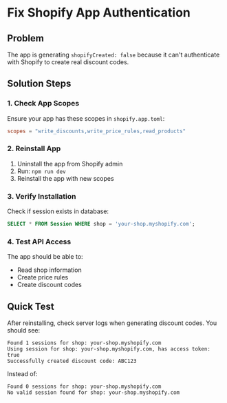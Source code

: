 # Fix Shopify App Authentication

## Problem
The app is generating `shopifyCreated: false` because it can't authenticate with Shopify to create real discount codes.

## Solution Steps

### 1. Check App Scopes
Ensure your app has these scopes in `shopify.app.toml`:
```toml
scopes = "write_discounts,write_price_rules,read_products"
```

### 2. Reinstall App
1. Uninstall the app from Shopify admin
2. Run: `npm run dev`
3. Reinstall the app with new scopes

### 3. Verify Installation
Check if session exists in database:
```sql
SELECT * FROM Session WHERE shop = 'your-shop.myshopify.com';
```

### 4. Test API Access
The app should be able to:
- Read shop information
- Create price rules
- Create discount codes

## Quick Test
After reinstalling, check server logs when generating discount codes. You should see:
```
Found 1 sessions for shop: your-shop.myshopify.com
Using session for shop: your-shop.myshopify.com, has access token: true
Successfully created discount code: ABC123
```

Instead of:
```
Found 0 sessions for shop: your-shop.myshopify.com
No valid session found for shop: your-shop.myshopify.com